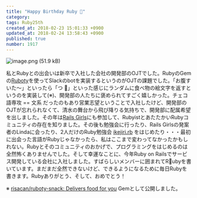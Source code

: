 ```yaml
---
title: "Happy Birthday Ruby 🎂"
category: 
tags: Ruby25th
created_at: 2018-02-23 15:01:33 +0900
updated_at: 2018-02-24 13:58:43 +0900
published: true
number: 1917
---
```


![image.png (51.9 kB)](https://img.esa.io/uploads/production/attachments/2057/2018/02/24/5683/35ce3c19-5469-4739-a972-14ebb6a1c6d9.png)


私とRubyとの出会いは新卒で入社した会社の開発部のOJTでした。RubyのGemの[Ruboty](https://github.com/r7kamura/ruboty)を使ってSlackのbotを実装するというのがOJTの課題でした。「お腹すいた〜」といったら「つ 🍠」といった感じにランダムに食べ物の絵文字を返すというのを実装して(※)、開発部の人たちに褒められてすごく嬉しかった。チェコ語専攻 == 文系 だったのもあり営業志望ということで入社したけど、開発部のOJTが忘れられなくて、清水の舞台から飛び降りる気持ちで、開発部に配属希望を出しました。その年は[Rails Girls](http://railsgirls.jp/)にも参加して、RubyistとあたたかいRubyコミュニティの存在を知りました。その後も勉強会に行ったり、Rails Girlsの発案者のLindaに会ったり、2人だけのRuby勉強会 [ikejiri\.rb](https://medium.com/@risacan/ikejirirb-85196cea8265) をはじめたり・・・最初に出会った言語がRubyじゃなかったら、私はここまで変わってなかったかもしれない。Rubyとそのコミュニティのおかげで、プログラミングをはじめるのは全然怖くありませんでした。そして幸運なことに、今年Ruby on Railsでサービス開発している会社に入社しました。すばらしいメンバーに囲まれてRubyを書いています。まだまだ全然できないけど、できるようになるために毎日Rubyを書きます。Rubyありがとう、そして、おめでとう！


※ [risacan/ruboty\-snack: Delivers food for you](https://github.com/risacan/ruboty-snack) Gemとして公開しました。
